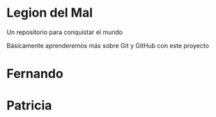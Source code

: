 # Legion del Mal
Un repositorio para conquistar el mundo

Básicamente aprenderemos más sobre Git y GitHub con este proyecto


# Fernando
# Patricia


